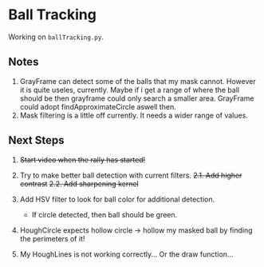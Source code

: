 # Ball Tracking

Working on `ballTracking.py`.

## Notes
1. GrayFrame can detect some of the balls that my mask cannot. However it is quite useles, currently. Maybe if i get a range of where the ball should be then grayframe could only search a smaller area. GrayFrame could adopt findApproximateCircle aswell then.
2. Mask filtering is a little off currently. It needs a wider range of values.

## Next Steps

1. ~~Start video when the rally has started!~~
2. Try to make better ball detection with current filters.
    ~~2.1. Add higher contrast~~
    ~~2.2. Add sharpening kernel~~  

3. Add HSV filter to look for ball color for additional detection.
    - If circle detected, then ball should be green.

4. HoughCircle expects hollow circle -> hollow my masked ball by finding the perimeters of it!

5. My HoughLines is not working correctly... Or the draw function...